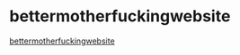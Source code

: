 # bettermotherfuckingwebsite
[bettermotherfuckingwebsite](file:///media/fuse/crostini_77890d566d1ab104aaee405fbc04fa7d750c17fe_termina_penguin/bettermotherfuckingwebsite.html)
